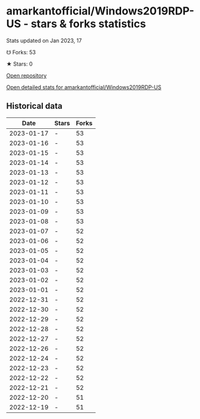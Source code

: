 # amarkantofficial/Windows2019RDP-US - stars & forks statistics

Stats updated on Jan 2023, 17

☋ Forks: 53

★ Stars: 0

[Open repository](https://github.com/amarkantofficial/Windows2019RDP-US)

[Open detailed stats for amarkantofficial/Windows2019RDP-US](https://reviewgithub.com/rep/amarkantofficial/Windows2019RDP-US)

## Historical data
| Date | Stars | Forks |
|------|-------|-------|
| 2023-01-17 | - | 53 | 
| 2023-01-16 | - | 53 | 
| 2023-01-15 | - | 53 | 
| 2023-01-14 | - | 53 | 
| 2023-01-13 | - | 53 | 
| 2023-01-12 | - | 53 | 
| 2023-01-11 | - | 53 | 
| 2023-01-10 | - | 53 | 
| 2023-01-09 | - | 53 | 
| 2023-01-08 | - | 53 | 
| 2023-01-07 | - | 52 | 
| 2023-01-06 | - | 52 | 
| 2023-01-05 | - | 52 | 
| 2023-01-04 | - | 52 | 
| 2023-01-03 | - | 52 | 
| 2023-01-02 | - | 52 | 
| 2023-01-01 | - | 52 | 
| 2022-12-31 | - | 52 | 
| 2022-12-30 | - | 52 | 
| 2022-12-29 | - | 52 | 
| 2022-12-28 | - | 52 | 
| 2022-12-27 | - | 52 | 
| 2022-12-26 | - | 52 | 
| 2022-12-24 | - | 52 | 
| 2022-12-23 | - | 52 | 
| 2022-12-22 | - | 52 | 
| 2022-12-21 | - | 52 | 
| 2022-12-20 | - | 51 | 
| 2022-12-19 | - | 51 | 

